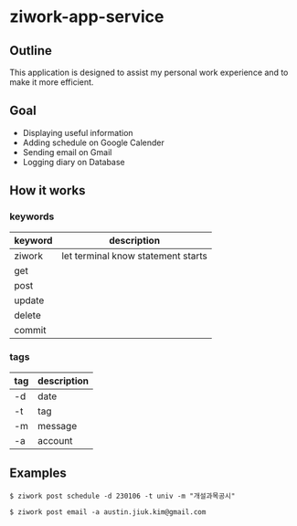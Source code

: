 # ziwork-app-service

## Outline
This application is designed to assist my personal work experience and to make it more efficient.

## Goal
* Displaying useful information
* Adding schedule on Google Calender
* Sending email on Gmail
* Logging diary on Database


## How it works

### keywords

|keyword|description|
|-|-|
|ziwork|let terminal know statement starts|
|get||
|post||
|update||
|delete||
|commit||

### tags
|tag|description|
|-|-|
|-d|date|
|-t|tag|
|-m|message|
|-a|account|

## Examples

```
$ ziwork post schedule -d 230106 -t univ -m "개설과목공시"
```

```
$ ziwork post email -a austin.jiuk.kim@gmail.com
```
